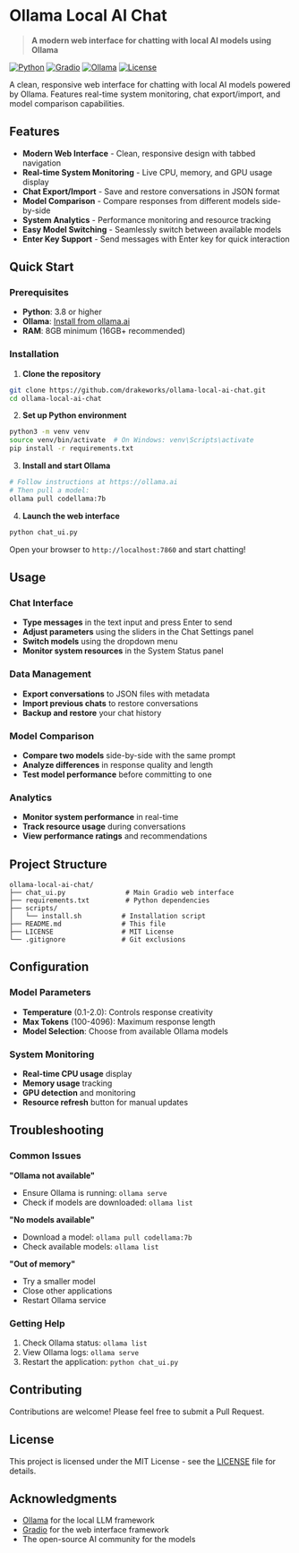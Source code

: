 # Ollama Local AI Chat

> **A modern web interface for chatting with local AI models using Ollama**

[![Python](https://img.shields.io/badge/Python-3.8+-blue.svg)](https://python.org)
[![Gradio](https://img.shields.io/badge/Gradio-4.0+-orange.svg)](https://gradio.app)
[![Ollama](https://img.shields.io/badge/Ollama-Local%20LLMs-green.svg)](https://ollama.ai)
[![License](https://img.shields.io/badge/License-MIT-yellow.svg)](LICENSE)

A clean, responsive web interface for chatting with local AI models powered by Ollama. Features real-time system monitoring, chat export/import, and model comparison capabilities.

## Features

- **Modern Web Interface** - Clean, responsive design with tabbed navigation
- **Real-time System Monitoring** - Live CPU, memory, and GPU usage display
- **Chat Export/Import** - Save and restore conversations in JSON format
- **Model Comparison** - Compare responses from different models side-by-side
- **System Analytics** - Performance monitoring and resource tracking
- **Easy Model Switching** - Seamlessly switch between available models
- **Enter Key Support** - Send messages with Enter key for quick interaction

## Quick Start

### Prerequisites
- **Python**: 3.8 or higher
- **Ollama**: [Install from ollama.ai](https://ollama.ai)
- **RAM**: 8GB minimum (16GB+ recommended)

### Installation

1. **Clone the repository**
```bash
git clone https://github.com/drakeworks/ollama-local-ai-chat.git
cd ollama-local-ai-chat
```

2. **Set up Python environment**
```bash
python3 -m venv venv
source venv/bin/activate  # On Windows: venv\Scripts\activate
pip install -r requirements.txt
```

3. **Install and start Ollama**
```bash
# Follow instructions at https://ollama.ai
# Then pull a model:
ollama pull codellama:7b
```

4. **Launch the web interface**
```bash
python chat_ui.py
```

Open your browser to `http://localhost:7860` and start chatting!

## Usage

### Chat Interface
- **Type messages** in the text input and press Enter to send
- **Adjust parameters** using the sliders in the Chat Settings panel
- **Switch models** using the dropdown menu
- **Monitor system resources** in the System Status panel

### Data Management
- **Export conversations** to JSON files with metadata
- **Import previous chats** to restore conversations
- **Backup and restore** your chat history

### Model Comparison
- **Compare two models** side-by-side with the same prompt
- **Analyze differences** in response quality and length
- **Test model performance** before committing to one

### Analytics
- **Monitor system performance** in real-time
- **Track resource usage** during conversations
- **View performance ratings** and recommendations

## Project Structure

```
ollama-local-ai-chat/
├── chat_ui.py               # Main Gradio web interface
├── requirements.txt         # Python dependencies
├── scripts/
│   └── install.sh          # Installation script
├── README.md               # This file
├── LICENSE                 # MIT License
└── .gitignore              # Git exclusions
```

## Configuration

### Model Parameters
- **Temperature** (0.1-2.0): Controls response creativity
- **Max Tokens** (100-4096): Maximum response length
- **Model Selection**: Choose from available Ollama models

### System Monitoring
- **Real-time CPU usage** display
- **Memory usage** tracking
- **GPU detection** and monitoring
- **Resource refresh** button for manual updates

## Troubleshooting

### Common Issues

**"Ollama not available"**
- Ensure Ollama is running: `ollama serve`
- Check if models are downloaded: `ollama list`

**"No models available"**
- Download a model: `ollama pull codellama:7b`
- Check available models: `ollama list`

**"Out of memory"**
- Try a smaller model
- Close other applications
- Restart Ollama service

### Getting Help
1. Check Ollama status: `ollama list`
2. View Ollama logs: `ollama serve`
3. Restart the application: `python chat_ui.py`

## Contributing

Contributions are welcome! Please feel free to submit a Pull Request.

## License

This project is licensed under the MIT License - see the [LICENSE](LICENSE) file for details.

## Acknowledgments

- [Ollama](https://ollama.ai) for the local LLM framework
- [Gradio](https://gradio.app) for the web interface framework
- The open-source AI community for the models 